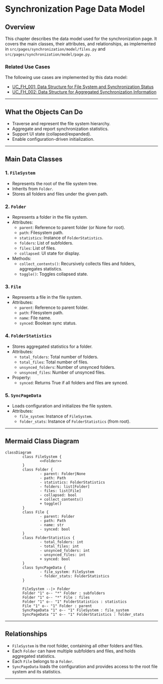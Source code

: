 # Synchronization Page Data Model

## Overview

This chapter describes the data model used for the synchronization page. It covers the main classes, their attributes, and relationships, as implemented in `src/pages/synchronization/model/files.py` and `src/pages/synchronization/model/page.py`.

### Related Use Cases

The following use cases are implemented by this data model:

- [UC_FH_001: Data Structure for File System and Synchronization Status](../../../002_use_cases/002_file_handling/uc_fh_001.md)
- [UC_FH_002: Data Structure for Aggregated Synchronization Information](../../../002_use_cases/002_file_handling/uc_fh_002.md)

---

## What the Objects Can Do

- Traverse and represent the file system hierarchy.
- Aggregate and report synchronization statistics.
- Support UI state (collapsed/expanded).
- Enable configuration-driven initialization.

---

## Main Data Classes

### 1. `FileSystem`
- Represents the root of the file system tree.
- Inherits from `Folder`.
- Stores all folders and files under the given path.

### 2. `Folder`
- Represents a folder in the file system.
- Attributes:
	- `parent`: Reference to parent folder (or None for root).
	- `path`: Filesystem path.
	- `statistics`: Instance of `FolderStatistics`.
	- `folders`: List of subfolders.
	- `files`: List of files.
	- `collapsed`: UI state for display.
- Methods:
	- `collect_contents()`: Recursively collects files and folders, aggregates statistics.
	- `toggle()`: Toggles collapsed state.

### 3. `File`
- Represents a file in the file system.
- Attributes:
	- `parent`: Reference to parent folder.
	- `path`: Filesystem path.
	- `name`: File name.
	- `synced`: Boolean sync status.

### 4. `FolderStatistics`
- Stores aggregated statistics for a folder.
- Attributes:
	- `total_folders`: Total number of folders.
	- `total_files`: Total number of files.
	- `unsynced_folders`: Number of unsynced folders.
	- `unsynced_files`: Number of unsynced files.
- Property:
	- `synced`: Returns True if all folders and files are synced.

### 5. `SyncPageData`
- Loads configuration and initializes the file system.
- Attributes:
	- `file_system`: Instance of `FileSystem`.
	- `folder_stats`: Instance of `FolderStatistics` (from root).

---

## Mermaid Class Diagram

```mermaid
classDiagram
		class FileSystem {
				<<Folder>>
		}
		class Folder {
				- parent: Folder|None
				- path: Path
				- statistics: FolderStatistics
				- folders: list[Folder]
				- files: list[File]
				- collapsed: bool
				+ collect_contents()
				+ toggle()
		}
		class File {
				- parent: Folder
				- path: Path
				- name: str
				- synced: bool
		}
		class FolderStatistics {
				- total_folders: int
				- total_files: int
				- unsynced_folders: int
				- unsynced_files: int
				+ synced: bool
		}
		class SyncPageData {
				- file_system: FileSystem
				- folder_stats: FolderStatistics
		}

		FileSystem --|> Folder
		Folder "1" o-- "*" Folder : subfolders
		Folder "1" o-- "*" File : files
		Folder "1" o-- "1" FolderStatistics : statistics
		File "1" o-- "1" Folder : parent
		SyncPageData "1" o-- "1" FileSystem : file_system
		SyncPageData "1" o-- "1" FolderStatistics : folder_stats
```

---

## Relationships

- `FileSystem` is the root folder, containing all other folders and files.
- Each `Folder` can have multiple subfolders and files, and holds aggregated statistics.
- Each `File` belongs to a `Folder`.
- `SyncPageData` loads the configuration and provides access to the root file system and its statistics.

---